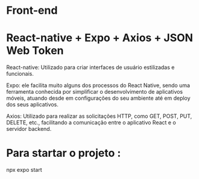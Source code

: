 # Front-end
# React-native + Expo + Axios + JSON Web Token

React-native: Utilizado para criar interfaces de usuário estilizadas e funcionais.

Expo: ele facilita muito alguns dos processos do React Native, sendo uma ferramenta conhecida por simplificar o desenvolvimento de aplicativos móveis, atuando desde em configurações do seu ambiente até em deploy dos seus aplicativos.

Axios: Utilizado para realizar as solicitações HTTP, como GET, POST, PUT, DELETE, etc., facilitando a comunicação entre o aplicativo React e o servidor backend.

# Para startar o projeto :
npx expo start


